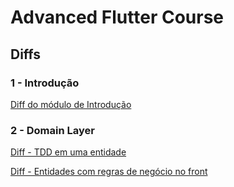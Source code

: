 # Advanced Flutter Course

## Diffs

### 1 - Introdução
[Diff do módulo de Introdução](https://github.com/WaldsonFagundes/advanced_flutter/compare/4b66d89..4a1e6f9)

### 2 - Domain Layer
[Diff - TDD em uma entidade](https://github.com/WaldsonFagundes/advanced_flutter/compare/4a1e6f9..af69381)

[Diff - Entidades com regras de negócio no front](https://github.com/WaldsonFagundes/advanced_flutter/compare/af69381..aff7b47)
